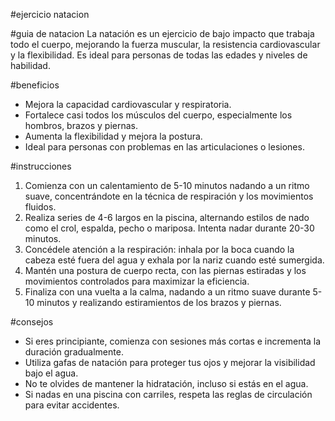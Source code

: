#ejercicio natacion

#guia de natacion
La natación es un ejercicio de bajo impacto que trabaja todo el cuerpo, mejorando la fuerza muscular, la resistencia cardiovascular y la flexibilidad. Es ideal para personas de todas las edades y niveles de habilidad.

#beneficios
- Mejora la capacidad cardiovascular y respiratoria.
- Fortalece casi todos los músculos del cuerpo, especialmente los hombros, brazos y piernas.
- Aumenta la flexibilidad y mejora la postura.
- Ideal para personas con problemas en las articulaciones o lesiones.

#instrucciones
1. Comienza con un calentamiento de 5-10 minutos nadando a un ritmo suave, concentrándote en la técnica de respiración y los movimientos fluidos.
2. Realiza series de 4-6 largos en la piscina, alternando estilos de nado como el crol, espalda, pecho o mariposa. Intenta nadar durante 20-30 minutos.
3. Concédele atención a la respiración: inhala por la boca cuando la cabeza esté fuera del agua y exhala por la nariz cuando esté sumergida.
4. Mantén una postura de cuerpo recta, con las piernas estiradas y los movimientos controlados para maximizar la eficiencia.
5. Finaliza con una vuelta a la calma, nadando a un ritmo suave durante 5-10 minutos y realizando estiramientos de los brazos y piernas.

#consejos
- Si eres principiante, comienza con sesiones más cortas e incrementa la duración gradualmente.
- Utiliza gafas de natación para proteger tus ojos y mejorar la visibilidad bajo el agua.
- No te olvides de mantener la hidratación, incluso si estás en el agua.
- Si nadas en una piscina con carriles, respeta las reglas de circulación para evitar accidentes.
